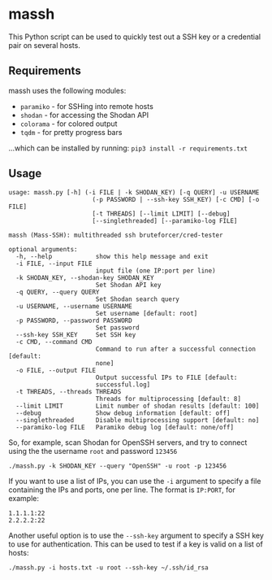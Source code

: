 # massh

This Python script can be used to quickly test out a SSH key or a credential pair on several hosts.

## Requirements
massh uses the following modules:
* `paramiko` - for SSHing into remote hosts
* `shodan` - for accessing the Shodan API
* `colorama` - for colored output
* `tqdm` - for pretty progress bars

...which can be installed by running:
```pip3 install -r requirements.txt```

## Usage
```
usage: massh.py [-h] (-i FILE | -k SHODAN_KEY) [-q QUERY] -u USERNAME
                       (-p PASSWORD | --ssh-key SSH_KEY) [-c CMD] [-o FILE]
                       [-t THREADS] [--limit LIMIT] [--debug]
                       [--singlethreaded] [--paramiko-log FILE]

massh (Mass-SSH): multithreaded ssh bruteforcer/cred-tester

optional arguments:
  -h, --help            show this help message and exit
  -i FILE, --input FILE
                        input file (one IP:port per line)
  -k SHODAN_KEY, --shodan-key SHODAN_KEY
                        Set Shodan API key
  -q QUERY, --query QUERY
                        Set Shodan search query
  -u USERNAME, --username USERNAME
                        Set username [default: root]
  -p PASSWORD, --password PASSWORD
                        Set password
  --ssh-key SSH_KEY     Set SSH key
  -c CMD, --command CMD
                        Command to run after a successful connection [default:
                        none]
  -o FILE, --output FILE
                        Output successful IPs to FILE [default:
                        successful.log]
  -t THREADS, --threads THREADS
                        Threads for multiprocessing [default: 8]
  --limit LIMIT         Limit number of shodan results [default: 100]
  --debug               Show debug information [default: off]
  --singlethreaded      Disable multiprocessing support [default: no]
  --paramiko-log FILE   Paramiko debug log [default: none/off]
```

So, for example, scan Shodan for OpenSSH servers, and try to connect using the the username `root` and password `123456`
```
./massh.py -k SHODAN_KEY --query "OpenSSH" -u root -p 123456
```

If you want to use a list of IPs, you can use the `-i` argument to specify a file containing the IPs and ports, one per line. The format is `IP:PORT`, for example:
```
1.1.1.1:22
2.2.2.2:22
```

Another useful option is to use the `--ssh-key` argument to specify a SSH key to use for authentication. This can be used to test if a key is valid on a list of hosts:
```
./massh.py -i hosts.txt -u root --ssh-key ~/.ssh/id_rsa
```
